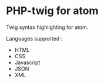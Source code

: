 # PHP-twig for atom

Twig syntax highlighting for atom.

Languages supported :
* HTML
* CSS
* Javascript
* JSON
* XML
